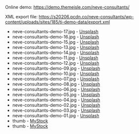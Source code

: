 Online demo: https://demo.themeisle.com/neve-consultants/

XML export file: https://s20206.pcdn.co/neve-consultants/wp-content/uploads/sites/185/ti-demo-data/export.xml


- neve-consultants-demo-17.jpg - [Unsplash](https://unsplash.com/photos/YDVdprpgHv4)
- neve-consultants-demo-16.jpg - [Unsplash](https://unsplash.com/photos/RbFDzMKTH6Q)
- neve-consultants-demo-15.jpg - [Unsplash](https://unsplash.com/photos/Gl3B_UFUYD8)
- neve-consultants-demo-13.jpg - [Unsplash](https://unsplash.com/photos/YSQNPbBGltI)
- neve-consultants-demo-14.jpg - [Unsplash](https://unsplash.com/photos/31QyCUbnVYg)
- neve-consultants-demo-11.jpg - [Unsplash](https://unsplash.com/photos/m2TU2gfqSeE)
- neve-consultants-demo-12.jpg - [Unsplash](https://unsplash.com/photos/flp7XfgAdw4)
- neve-consultants-demo-09.jpg - [Unsplash](https://unsplash.com/photos/7wyEG321GS0)
- neve-consultants-demo-10.jpg - [Unsplash](https://unsplash.com/photos/LVooQvKjLjw)
- neve-consultants-demo-07.jpg - [Unsplash](https://unsplash.com/photos/W3Jl3jREpDY)
- neve-consultants-demo-08.jpg - [Unsplash](https://unsplash.com/photos/otjiUhq5Zcw)
- neve-consultants-demo-06.jpg - [Unsplash](https://unsplash.com/photos/_S7-KX8geL0)
- neve-consultants-demo-05.jpg - [Unsplash](https://unsplash.com/photos/pAtA8xe_iVM)
- neve-consultants-demo-04.jpg - [Unsplash](https://unsplash.com/photos/JyO_szjGvUw)
- neve-consultants-demo-02.jpg - [Unsplash](https://unsplash.com/photos/iFIht7bf-Cs)
- neve-consultants-demo-03.jpg - [Unsplash](https://unsplash.com/photos/rDEOVtE7vOs)
- neve-consultants-demo-01.jpg - [Unsplash](https://unsplash.com/photos/4xe-yVFJCvw)
- thumb - [MyStock](http://mystock.themeisle.com/photo/photographer-2/)
- thumb - [MyStock](http://mystock.themeisle.com/photo/cameras/)
